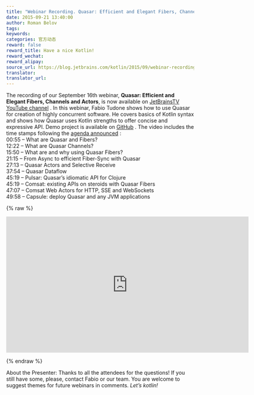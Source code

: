 ```yaml
---
title: "Webinar Recording. Quasar: Efficient and Elegant Fibers, Channels and Actors"
date: 2015-09-21 13:40:00
author: Roman Belov
tags:
keywords:
categories: 官方动态
reward: false
reward_title: Have a nice Kotlin!
reward_wechat:
reward_alipay:
source_url: https://blog.jetbrains.com/kotlin/2015/09/webinar-recording-quasar-efficient-and-elegant-fibers-channels-and-actors/
translator:
translator_url:
---
```


The recording of our September 16th webinar, **Quasar: Efficient and Elegant Fibers, Channels and Actors**, is now available on [JetBrainsTV YouTube channel](https://youtu.be/Nmob2MB2Qo8) .
In this webinar, Fabio Tudone shows how to use Quasar for creation of highly concurrent software. He covers basics of Kotlin syntax and shows how Quasar uses Kotlin strengths to offer concise and expressive API.
Demo project is available on [GitHub](https://github.com/circlespainter/quasar-kotlin-jetbrains-webinar/releases) .
The video includes the time stamps following the [agenda announced](http://blog.jetbrains.com/kotlin/2015/09/join-live-webinar-quasar-and-kotlin/) :<br/>
00:55 – What are Quasar and Fibers?<br/>
12:22 – What are Quasar Channels?<br/>
15:50 – What are and why using Quasar Fibers?<br/>
21:15 – From Async to efficient Fiber-Sync with Quasar<br/>
27:13 – Quasar Actors and Selective Receive<br/>
37:54 – Quasar Dataflow<br/>
45:19 – Pulsar: Quasar’s idiomatic API for Clojure<br/>
45:19 – Comsat: existing APIs on steroids with Quasar Fibers<br/>
47:07 – Comsat Web Actors for HTTP, SSE and WebSockets<br/>
49:58 – Capsule: deploy Quasar and any JVM applications

{% raw %}
<p><iframe allowfullscreen="" frameborder="0" height="365" src="https://www.youtube.com/embed/Nmob2MB2Qo8" width="650"></iframe></p>
{% endraw %}

About the Presenter:
Thanks to all the attendees for the questions! If you still have some, please, contact Fabio or our team.
You are welcome to suggest themes for future webinars in comments.
*Let’s kotlin!*

